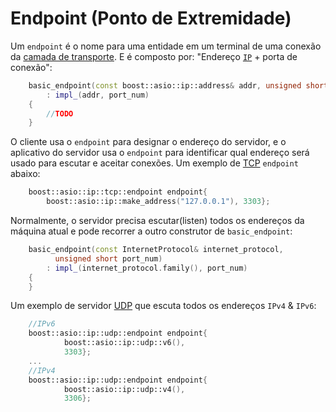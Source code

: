 # Endpoint (Ponto de Extremidade)

Um `endpoint` é o nome para uma entidade em um terminal de uma conexão da [camada de transporte](https://pt.wikipedia.org/wiki/Camada_de_transporte). E é composto por: "Endereço [`IP`](https://pt.wikipedia.org/wiki/Endere%C3%A7o_IP) + porta de conexão":  

```cpp
	basic_endpoint(const boost::asio::ip::address& addr, unsigned short port_num)
	    : impl_(addr, port_num)
	{
		//TODO
	}
```

O cliente usa o `endpoint` para designar o endereço do servidor, e o aplicativo do servidor usa o `endpoint` para identificar qual endereço será usado para escutar e aceitar conexões. Um exemplo de [TCP](https://pt.wikipedia.org/wiki/Transmission_Control_Protocol) `endpoint` abaixo:

```cpp
	boost::asio::ip::tcp::endpoint endpoint{
		boost::asio::ip::make_address("127.0.0.1"), 3303};
```

Normalmente, o servidor precisa escutar(listen) todos os endereços da máquina atual e pode recorrer a outro construtor de `basic_endpoint`:

```cpp
	basic_endpoint(const InternetProtocol& internet_protocol,
	      unsigned short port_num)
	    : impl_(internet_protocol.family(), port_num)
	{
	}
```

Um exemplo de servidor [UDP](https://pt.wikipedia.org/wiki/User_Datagram_Protocol) que escuta todos os endereços `IPv4` & `IPv6`:

```cpp
	//IPv6
	boost::asio::ip::udp::endpoint endpoint{
            boost::asio::ip::udp::v6(),
            3303};
	...
	//IPv4
	boost::asio::ip::udp::endpoint endpoint{
            boost::asio::ip::udp::v4(),
            3306};
```